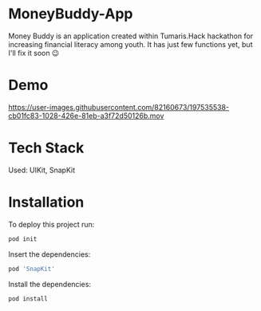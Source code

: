 # MoneyBuddy-App

Money Buddy is an application created within Tumaris.Hack hackathon for increasing financial literacy among youth.
It has just few functions yet, but I'll fix it soon 😉

# Demo

https://user-images.githubusercontent.com/82160673/197535538-cb01fc83-1028-426e-81eb-a3f72d50126b.mov

# Tech Stack

Used: UIKit, SnapKit

# Installation 

To deploy this project run:

```bash
pod init
```

Insert the dependencies:

```bash
pod 'SnapKit'
```
Install the dependencies:

```bash
pod install
```

